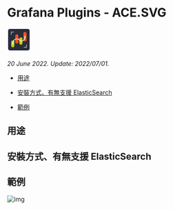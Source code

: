# Grafana Plugins - ACE.SVG 

![img](ACE_SVG_icon.png)

*20 June 2022. Update: 2022/07/01.*

* [用途](#use)

* [安裝方式、有無支援 ElasticSearch](#install)

* [範例](#example)

<h2 id="use">用途</h2>



<h2 id="install">安裝方式、有無支援 ElasticSearch</h2>





<h2 id="example">範例</h2>

![img](AJAX.png)


